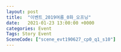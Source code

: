 ```yaml
---
layout: post
title:  "이벤트_2019여름_0화_오프닝"
date:   2021-01-23 13:00:00 +0000
categories: Event
Tags: Story Event
SceneCode: ["scene_evt190627_cp0_q1_s10"]
---
```

